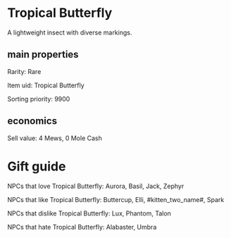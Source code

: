 # Tropical Butterfly

A lightweight insect with diverse markings.

## main properties

Rarity: Rare

Item uid: Tropical Butterfly

Sorting priority: 9900

## economics

Sell value: 4 Mews, 0 Mole Cash

# Gift guide

NPCs that love Tropical Butterfly: Aurora, Basil, Jack, Zephyr

NPCs that like Tropical Butterfly: Buttercup, Elli, #kitten_two_name#, Spark

NPCs that dislike Tropical Butterfly: Lux, Phantom, Talon

NPCs that hate Tropical Butterfly: Alabaster, Umbra